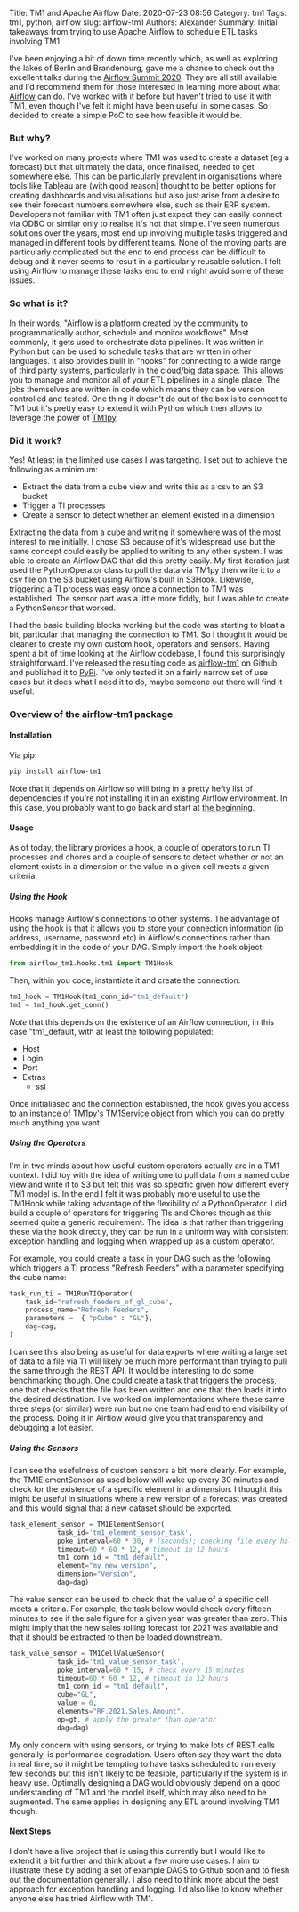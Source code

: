 Title: TM1 and Apache Airflow
Date: 2020-07-23 08:56
Category: tm1
Tags: tm1, python, airflow
slug: airflow-tm1
Authors: Alexander
Summary: Initial takeaways from trying to use Apache Airflow to schedule ETL tasks involving TM1 

I've been enjoying a bit of down time recently which, as well as exploring the lakes of Berlin and Brandenburg, gave me a chance to check out the excellent talks during the [Airflow Summit 2020](https://airflowsummit.org/). They are all still available and I'd recommend them for those interested in learning more about what [Airflow](https://airflow.apache.org/) can do. I've worked with it before but haven't tried to use it with TM1, even though I've felt it might have been useful in some cases. So I decided to create a simple PoC to see how feasible it would be.

### But why? 

I've worked on many projects where TM1 was used to create a dataset (eg a forecast) but that ultimately the data, once finalised, needed to get somewhere else. This can be particularly prevalent in organisations where tools like Tableau are (with good reason) thought to be better options for creating dashboards and visualisations but also just arise from a desire to see their forecast numbers somewhere else, such as their ERP system. Developers not familiar with TM1 often just expect they can easily connect via ODBC or similar only to realise it's not that simple. I've seen numerous solutions over the years, most end up involving multiple tasks triggered and managed in different tools by different teams. None of the moving parts are particularly complicated but the end to end process can be difficult to debug and it never seems to result in a particularly reusable solution. I felt using Airflow to manage these tasks end to end might avoid some of these issues.

### So what is it?

In their words, "Airflow is a platform created by the community to programmatically author, schedule and monitor workflows". Most commonly, it gets used to orchestrate data pipelines. It was written in Python but can be used to schedule tasks that are written in other languages. It also provides built in "hooks" for connecting to a wide range of third party systems, particularly in the cloud/big data space. This allows you to manage and monitor all of your ETL pipelines in a single place. The jobs themselves are written in code which means they can be version controlled and tested. One thing it doesn't do out of the box is to connect to TM1 but it's pretty easy to extend it with Python which then allows to leverage the power of [TM1py](https://github.com/cubewise-code/tm1py). 

### Did it work? 

Yes! At least in the limited use cases I was targeting. I set out to achieve the following as a minimum:

* Extract the data from a cube view and write this as a csv to an S3 bucket
* Trigger a TI processes
* Create a sensor to detect whether an element existed in a dimension

Extracting the data from a cube and writing it somewhere was of the most interest to me initially. I chose S3 because of it's widespread use but the same concept could easily be applied to writing to any other system. I was able to create an Airflow DAG that did this pretty easily. My first iteration just used the PythonOperator class to pull the data via TM1py then write it to a csv file on the S3 bucket using Airflow's built in S3Hook. Likewise, triggering a TI process was easy once a connection to TM1 was established. The sensor part was a little more fiddly, but I was able to create a PythonSensor that worked. 

I had the basic building blocks working but the code was starting to bloat a bit, particular that managing the connection to TM1. So I thought it would be cleaner to create my own custom hook, operators and sensors. Having spent a bit of time looking at the Airflow codebase, I found this surprisingly straightforward. I've released the resulting code as [airflow-tm1](https://github.com/scrambldchannel/airflow-tm1) on Github and published it to [PyPi](https://pypi.org/project/airflow-tm1/). I've only tested it on a fairly narrow set of use cases but it does what I need it to do, maybe someone out there will find it useful.


### Overview of the airflow-tm1 package

#### Installation

Via pip:

```sh
pip install airflow-tm1
```

Note that it depends on Airflow so will bring in a pretty hefty list of dependencies if you're not installing it in an existing Airflow environment. In this case, you probably want to go back and start at [the beginning](https://airflow.apache.org/docs/stable/start.html).

#### Usage

As of today, the library provides a hook, a couple of operators to run TI processes and chores and a couple of sensors to detect whether or not an element exists in a dimension or the value in a given cell meets a given criteria. 

##### Using the Hook

Hooks manage Airflow's connections to other systems. The advantage of using the hook is that it allows you to store your connection information (ip address, username, password etc) in Airflow's connections rather than embedding it in the code of your DAG. 
Simply import the hook object:

```python
from airflow_tm1.hooks.tm1 import TM1Hook
```

Then, within you code, instantiate it and create the connection:

```python
tm1_hook = TM1Hook(tm1_conn_id="tm1_default")
tm1 = tm1_hook.get_conn()
```

*Note* that this depends on the existence of an Airflow connection, in this case "tm1_default, with at least the following populated:

* Host
* Login
* Port
* Extras
    * ssl

Once initialiased and the connection established, the hook gives you access to an instance of [TM1py's TM1Service object](https://github.com/cubewise-code/tm1py) from which you can do pretty much anything you want.


##### Using the Operators

I'm in two minds about how useful custom operators actually are in a TM1 context. I did toy with the idea of writing one to pull data from a named cube view and write it to S3 but felt this was so specific given how different every TM1 model is. In the end I felt it was probably more useful to use the TM1Hook while taking advantage of the flexibility of a PythonOperator. I did build a couple of operators for triggering TIs and Chores though as this seemed quite a generic requirement. The idea is that rather than triggering these via the hook directly, they can be run in a uniform way with consistent exception handling and logging when wrapped up as a custom operator.

For example, you could create a task in your DAG such as the following which triggers a TI process "Refresh Feeders" with a parameter specifying the cube name:

```python
task_run_ti = TM1RunTIOperator(
    task_id="refresh_feeders_of_gl_cube",
    process_name="Refresh Feeders",
    parameters =  { "pCube" : "GL"},
    dag=dag,
)

```

I can see this also being as useful for data exports where writing a large set of data to a file via TI will likely be much more performant than trying to pull the same through the REST API. It would be interesting to do some benchmarking though. One could create a task that triggers the process, one that checks that the file has been written and one that then loads it into the desired destination. I've worked on implementations where these same three steps (or similar) were run but no one team had end to end visibility of the process. Doing it in Airflow would give you that transparency and debugging a lot easier.


##### Using the Sensors

I can see the usefulness of custom sensors a bit more clearly. For example, the TM1ElementSensor as used below will wake up every 30 minutes and check for the existence of a specific element in a dimension. I thought this might be useful in situations where a new version of a forecast was created and this would signal that a new dataset should be exported. 

```python
task_element_sensor = TM1ElementSensor(
            task_id='tm1_element_sensor_task',
            poke_interval=60 * 30, # (seconds); checking file every half an hour
            timeout=60 * 60 * 12, # timeout in 12 hours
            tm1_conn_id = "tm1_default",
            element="my new version",
            dimension="Version",
            dag=dag)
```

The value sensor can be used to check that the value of a specific cell meets a criteria. For example, the task below would check every fifteen minutes to see if the sale figure for a given year was greater than zero. This might imply that the new sales rolling forecast for 2021 was available and that it should be extracted to then be loaded downstream. 

```python
task_value_sensor = TM1CellValueSensor(
            task_id='tm1_value_sensor_task',
            poke_interval=60 * 15, # check every 15 minutes 
            timeout=60 * 60 * 12, # timeout in 12 hours
            tm1_conn_id = "tm1_default",
            cube="GL",
            value = 0,
            elements="RF,2021,Sales,Amount",
            op=gt, # apply the greater than operator 
            dag=dag)
```

My only concern with using sensors, or trying to make lots of REST calls generally, is performance degradation. Users often say they want the data in real time, so it might be tempting to have tasks scheduled to run every few seconds but this isn't likely to be feasible, particularly if the system is in heavy use. Optimally designing a DAG would obviously depend on a good understanding of TM1 and the model itself, which may also need to be augmented. The same applies in designing any ETL around involving TM1 though. 

#### Next Steps

I don't have a live project that is using this currently but I would like to extend it a bit further and think about a few more use cases. I aim to illustrate these by adding a set of example DAGS to Github soon and to flesh out the documentation generally. I also need to think more about the best approach for exception handling and logging. I'd also like to know whether anyone else has tried Airflow with TM1.